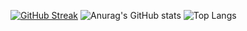 [![GitHub Streak](http://github-readme-streak-stats.herokuapp.com?user=Aur0nd&theme=blux&hide_border=true)](https://git.io/streak-stats) ![Anurag's GitHub stats](https://github-readme-stats.vercel.app/api?username=Aur0nd&count_private=true&hide=contribs,prs&show_icons=true&theme=blue-green) 
![Top Langs](https://github-readme-stats.vercel.app/api/top-langs/?username=Aur0nd&theme=blue-green&hide=css,JavaScript,html,TypeScript)

